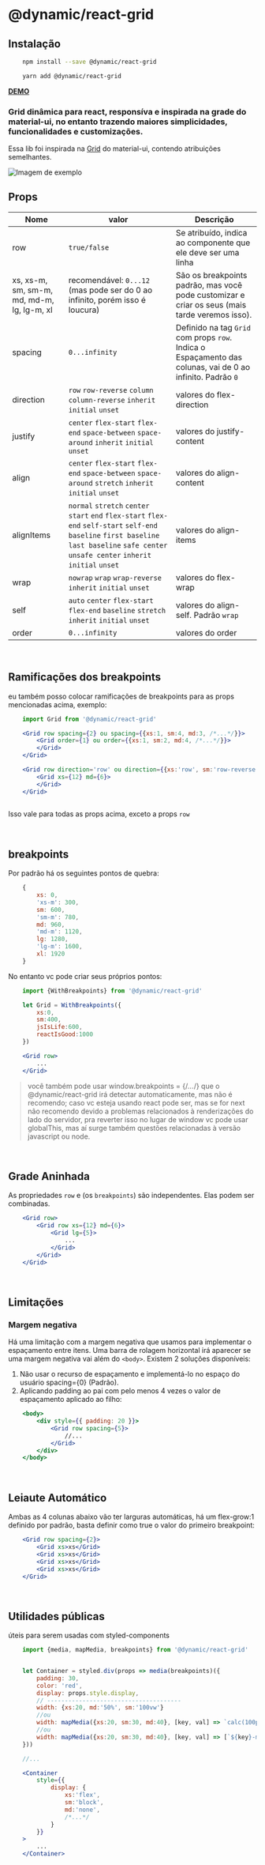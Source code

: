 # @dynamic/react-grid
## Instalação
```bash
    npm install --save @dynamic/react-grid
```
```bash
    yarn add @dynamic/react-grid
```
**[DEMO](https://codesandbox.io/s/dinamic-grid-nviw4?file=/src/App.js)**
### Grid dinâmica para react, responsíva e inspirada na grade do material-ui, no entanto trazendo maiores simplicidades, funcionalidades e customizações.

Essa lib foi inspirada na [Grid](https://material-ui.com/pt/components/grid/) do material-ui, contendo atribuições semelhantes.

![Imagem de exemplo](https://uploaddeimagens.com.br/images/003/272/326/full/Captura_de_tela_de_2021-06-02_21-51-52.png?1622681532)
## Props

 Nome | valor |  Descrição  |
| ----- | -------- | ----------- |
| row | `true/false` | Se atribuído, indica ao componente que ele deve ser uma linha |
| xs, xs-m, sm, sm-m, md, md-m, lg, lg-m, xl | recomendável: `0...12` (mas pode ser do 0 ao infinito, porém isso é loucura) | São os breakpoints padrão, mas você pode customizar e criar os seus (mais tarde veremos isso). |
| spacing | `0...infinity` | Definido na tag `Grid` com props `row`. Indica o Espaçamento das colunas, vai de 0 ao infinito. Padrão `0` |
| direction | `row` `row-reverse` `column` `column-reverse` `inherit` `initial` `unset` | valores do flex-direction |
| justify | `center` `flex-start` `flex-end` `space-between` `space-around` `inherit` `initial` `unset` | valores do justify-content |
| align | `center` `flex-start` `flex-end` `space-between` `space-around` `stretch` `inherit` `initial` `unset` | valores do align-content |
| alignItems | `normal` `stretch` `center` `start` `end` `flex-start` `flex-end` `self-start` `self-end` `baseline` `first baseline` `last baseline` `safe center` `unsafe center` `inherit` `initial` `unset` | valores do align-items |
| wrap | `nowrap` `wrap` `wrap-reverse` `inherit` `initial` `unset` | valores do flex-wrap |
| self | `auto` `center` `flex-start` `flex-end` `baseline` `stretch` `inherit` `initial` `unset` | valores do align-self. Padrão `wrap` |
| order | `0...infinity` | valores do order |

<br/>

## Ramificações dos breakpoints

eu também posso colocar ramificações de breakpoints para as props mencionadas acima, exemplo:

```jsx
    import Grid from '@dynamic/react-grid'

    <Grid row spacing={2} ou spacing={{xs:1, sm:4, md:3, /*...*/}}>
        <Grid order={1} ou order={{xs:1, sm:2, md:4, /*...*/}}>
        </Grid>
    </Grid>

    <Grid row direction='row' ou direction={{xs:'row', sm:'row-reverse', md:'column-reverse', /*...*/}}>
        <Grid xs={12} md={6}>
        </Grid>
    </Grid>
    
```

Isso vale para todas as props acima, exceto a props `row`

<br/>

## breakpoints

Por padrão há os seguintes pontos de quebra:

```js
    {
        xs: 0,
        'xs-m': 300,
        sm: 600,
        'sm-m': 780,
        md: 960,
        'md-m': 1120,
        lg: 1280,
        'lg-m': 1600,
        xl: 1920
    }
```

No entanto vc pode criar seus próprios pontos:

```jsx 
    import {WithBreakpoints} from '@dynamic/react-grid'

    let Grid = WithBreakpoints({
        xs:0,
        sm:400,
        jsIsLife:600,
        reactIsGood:1000
    })

    <Grid row>
        ...
    </Grid>
```
> você também pode usar window.breakpoints = {/*...*/} que o @dynamic/react-grid irá detectar automaticamente, mas não é recomendo; caso vc esteja usando react pode ser, mas se for next não recomendo devido a problemas relacionados à renderizações do lado do servidor, pra reverter isso no lugar de window vc pode usar globalThis, mas aí surge também questões relacionadas à versão javascript ou node.

<br/>

## Grade Aninhada

As propriedades `row` e (os `breakpoints`) são independentes. Elas podem ser combinadas.

```jsx
    <Grid row>
        <Grid row xs={12} md={6}>
            <Grid lg={5}>
                ...
            </Grid>
        </Grid>
    </Grid>
```

<br/>

## Limitações
### Margem negativa

Há uma limitação com a margem negativa que usamos para implementar o espaçamento entre itens. Uma barra de rolagem horizontal irá aparecer se uma margem negativa vai além do `<body>`. Existem 2 soluções disponíveis:

1. Não usar o recurso de espaçamento e implementá-lo no espaço do usuário spacing={0} (Padrão).
2. Aplicando padding ao pai com pelo menos 4 vezes o valor de espaçamento aplicado ao filho:

```jsx
    <body>
        <div style={{ padding: 20 }}>
            <Grid row spacing={5}>
                //...
            </Grid>
        </div>
    </body>
```

<br/>

## Leiaute Automático

Ambas as 4 colunas abaixo vão ter larguras automáticas, há um flex-grow:1 definido por padrão, basta definir como true o valor do primeiro breakpoint:

```jsx
    <Grid row spacing={2}>
        <Grid xs>xs</Grid>
        <Grid xs>xs</Grid>
        <Grid xs>xs</Grid>
        <Grid xs>xs</Grid>
    </Grid>
```

<br/>

## Utilidades públicas

úteis para serem usadas com styled-components

```jsx
    import {media, mapMedia, breakpoints} from '@dynamic/react-grid'


    let Container = styled.div(props => media(breakpoints)({
        padding: 30,
        color: 'red',
        display: props.style.display,
        // --------------------------------------
        width: {xs:20, md:'50%', sm:'100vw'}
        //ou
        width: mapMedia({xs:20, sm:30, md:40}, [key, val] => `calc(100px - ${val}px)`) // retorno {xs:'calc(100px - 20px)', sm:'calc(100px - 30px)', md:'calc(100px - 40px)'}
        //ou 
        width: mapMedia({xs:20, sm:30, md:40}, [key, val] => [`${key}-m`, `calc(100px - ${val}px)`]) // retorno {xs-m:'calc(100px - 20px)', sm-m:'calc(100px - 30px)', ...}
    }))

    //...

    <Container 
        style={{
            display: {
                xs:'flex', 
                sm:'block', 
                md:'none', 
                /*...*/
            }
        }}
    >
        ...
    </Container>
```